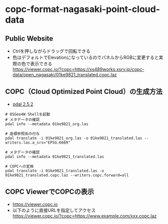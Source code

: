 # copc-format-nagasaki-point-cloud-data

## Public Website
- Ctrlを押しながらドラッグで回転できる  
- 色はデフォルトでElevationになっているのでパネルからRGBに変更すると実際の色で表示できる  
https://viewer.copc.io/?copc=https://xs489works.xsrv.jp/copc-data/open_nagasaki/01ke9821_translated.copc.laz

## COPC（Cloud Optimized Point Cloud）の生成方法
- [pdal 2.5.2](https://pdal.io/en/latest/)

```
# OSGeo4W Shellを起動
# メタデータの確認
pdal info --metadata 01ke9821_org.las

# 座標参照系の付与
pdal translate -i 01ke9821_org.las -o 01ke9821_translated.las --writers.las.a_srs="EPSG:6669"

# メタデータの確認
pdal info --metadata 01ke9821_translated.las

# COPCへの変換
pdal translate -i 01ke9821_translated.las -o 01ke9821_translated.copc.laz --writers.copc.forward=all
```

## COPC ViewerでCOPCの表示
- https://viewer.copc.io
- 以下のように直接URLを指定してアクセス  
https://viewer.copc.io/?copc=https://www.example.com/xxx.copc.laz
